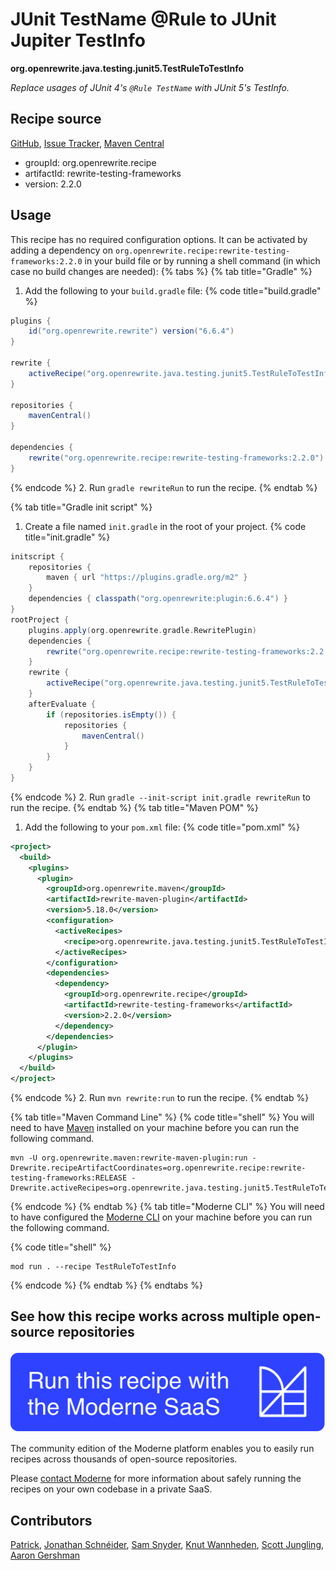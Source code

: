 # JUnit TestName @Rule to JUnit Jupiter TestInfo

**org.openrewrite.java.testing.junit5.TestRuleToTestInfo**

_Replace usages of JUnit 4's `@Rule TestName` with JUnit 5's TestInfo._

## Recipe source

[GitHub](https://github.com/openrewrite/rewrite-testing-frameworks/blob/main/src/main/java/org/openrewrite/java/testing/junit5/TestRuleToTestInfo.java), [Issue Tracker](https://github.com/openrewrite/rewrite-testing-frameworks/issues), [Maven Central](https://central.sonatype.com/artifact/org.openrewrite.recipe/rewrite-testing-frameworks/2.2.0/jar)

* groupId: org.openrewrite.recipe
* artifactId: rewrite-testing-frameworks
* version: 2.2.0


## Usage

This recipe has no required configuration options. It can be activated by adding a dependency on `org.openrewrite.recipe:rewrite-testing-frameworks:2.2.0` in your build file or by running a shell command (in which case no build changes are needed): 
{% tabs %}
{% tab title="Gradle" %}
1. Add the following to your `build.gradle` file:
{% code title="build.gradle" %}
```groovy
plugins {
    id("org.openrewrite.rewrite") version("6.6.4")
}

rewrite {
    activeRecipe("org.openrewrite.java.testing.junit5.TestRuleToTestInfo")
}

repositories {
    mavenCentral()
}

dependencies {
    rewrite("org.openrewrite.recipe:rewrite-testing-frameworks:2.2.0")
}
```
{% endcode %}
2. Run `gradle rewriteRun` to run the recipe.
{% endtab %}

{% tab title="Gradle init script" %}
1. Create a file named `init.gradle` in the root of your project.
{% code title="init.gradle" %}
```groovy
initscript {
    repositories {
        maven { url "https://plugins.gradle.org/m2" }
    }
    dependencies { classpath("org.openrewrite:plugin:6.6.4") }
}
rootProject {
    plugins.apply(org.openrewrite.gradle.RewritePlugin)
    dependencies {
        rewrite("org.openrewrite.recipe:rewrite-testing-frameworks:2.2.0")
    }
    rewrite {
        activeRecipe("org.openrewrite.java.testing.junit5.TestRuleToTestInfo")
    }
    afterEvaluate {
        if (repositories.isEmpty()) {
            repositories {
                mavenCentral()
            }
        }
    }
}
```
{% endcode %}
2. Run `gradle --init-script init.gradle rewriteRun` to run the recipe.
{% endtab %}
{% tab title="Maven POM" %}
1. Add the following to your `pom.xml` file:
{% code title="pom.xml" %}
```xml
<project>
  <build>
    <plugins>
      <plugin>
        <groupId>org.openrewrite.maven</groupId>
        <artifactId>rewrite-maven-plugin</artifactId>
        <version>5.18.0</version>
        <configuration>
          <activeRecipes>
            <recipe>org.openrewrite.java.testing.junit5.TestRuleToTestInfo</recipe>
          </activeRecipes>
        </configuration>
        <dependencies>
          <dependency>
            <groupId>org.openrewrite.recipe</groupId>
            <artifactId>rewrite-testing-frameworks</artifactId>
            <version>2.2.0</version>
          </dependency>
        </dependencies>
      </plugin>
    </plugins>
  </build>
</project>
```
{% endcode %}
2. Run `mvn rewrite:run` to run the recipe.
{% endtab %}

{% tab title="Maven Command Line" %}
{% code title="shell" %}
You will need to have [Maven](https://maven.apache.org/download.cgi) installed on your machine before you can run the following command.

```shell
mvn -U org.openrewrite.maven:rewrite-maven-plugin:run -Drewrite.recipeArtifactCoordinates=org.openrewrite.recipe:rewrite-testing-frameworks:RELEASE -Drewrite.activeRecipes=org.openrewrite.java.testing.junit5.TestRuleToTestInfo
```
{% endcode %}
{% endtab %}
{% tab title="Moderne CLI" %}
You will need to have configured the [Moderne CLI](https://docs.moderne.io/moderne-cli/cli-intro) on your machine before you can run the following command.

{% code title="shell" %}
```shell
mod run . --recipe TestRuleToTestInfo
```
{% endcode %}
{% endtab %}
{% endtabs %}

## See how this recipe works across multiple open-source repositories

[![Moderne Link Image](/.gitbook/assets/ModerneRecipeButton.png)](https://app.moderne.io/recipes/org.openrewrite.java.testing.junit5.TestRuleToTestInfo)

The community edition of the Moderne platform enables you to easily run recipes across thousands of open-source repositories.

Please [contact Moderne](https://moderne.io/product) for more information about safely running the recipes on your own codebase in a private SaaS.

## Contributors
[Patrick](mailto:patway99@gmail.com), [Jonathan Schnéider](mailto:jkschneider@gmail.com), [Sam Snyder](mailto:sam@moderne.io), [Knut Wannheden](mailto:knut@moderne.io), [Scott Jungling](mailto:scott.jungling@gmail.com), [Aaron Gershman](mailto:aegershman@gmail.com)
